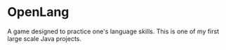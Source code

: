 # OpenLang
A game designed to practice one's language skills. This is one of my first large scale Java projects. 
